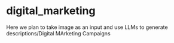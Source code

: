 # digital_marketing
Here we plan to take image as an input and use LLMs to generate descriptions/Digital MArketing Campaigns
